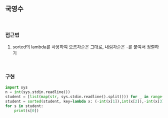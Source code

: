 ## 국영수

</br>

### 접근법
1. sorted의 lambda를 사용하여 오름차순은 그대로, 내림차순은 -를 붙여서 정렬하기

</br>

### 구현

```python
import sys
n = int(sys.stdin.readline())
student = [list(map(str, sys.stdin.readline().split())) for _ in range(n)]
student = sorted(student, key=lambda x: (-int(x[1]),int(x[2]),-int(x[3]),x[0]))
for s in student:
    print(s[0])
```